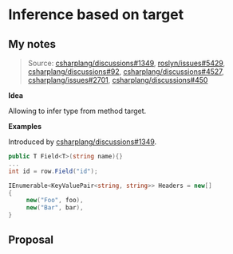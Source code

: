 # Inference based on target

## My notes

> Source:
> [csharplang/discussions#1349](https://github.com/dotnet/csharplang/issues/1349),
> [roslyn/issues#5429](https://github.com/dotnet/roslyn/issues/5429),
> [csharplang/discussions#92](https://github.com/dotnet/csharplang/discussions/92),
> [csharplang/discussions#4527](https://github.com/dotnet/csharplang/discussions/4527),
> [csharplang/issues#2701](https://github.com/dotnet/csharplang/issues/2701),
> [csharplang/discussions#450](https://github.com/dotnet/csharplang/discussions/450)

**Idea**

Allowing to infer type from method target.

**Examples**

Introduced by [csharplang/discussions#1349](https://github.com/dotnet/csharplang/issues/1349).

```c#
public T Field<T>(string name){}
...
int id = row.Field("id");
```

```c#
IEnumerable<KeyValuePair<string, string>> Headers = new[]
{
     new("Foo", foo),
     new("Bar", bar),
}
```

## Proposal